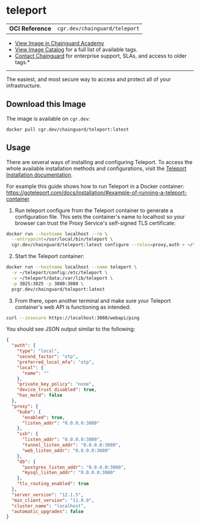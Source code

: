 <!--monopod:start-->
# teleport
| | |
| - | - |
| **OCI Reference** | `cgr.dev/chainguard/teleport` |


* [View Image in Chainguard Academy](https://edu.chainguard.dev/chainguard/chainguard-images/reference/teleport/overview/)
* [View Image Catalog](https://console.enforce.dev/images/catalog) for a full list of available tags.
* [Contact Chainguard](https://www.chainguard.dev/chainguard-images) for enterprise support, SLAs, and access to older tags.*

---
<!--monopod:end-->

<!--overview:start-->
The easiest, and most secure way to access and protect all of your infrastructure.
<!--overview:end-->

<!--getting:start-->
## Download this Image
The image is available on `cgr.dev`:

```
docker pull cgr.dev/chainguard/teleport:latest
```
<!--getting:end-->

<!--body:start-->

## Usage

There are several ways of installing and configuring Teleport. To access the whole available installation methods and configurations, visit the [Teleport Installation documentation](https://goteleport.com/docs/installation/).

For example this guide shows how to run Teleport in a Docker container: https://goteleport.com/docs/installation/#example-of-running-a-teleport-container

1. Run teleport configure from the Teleport container to generate a configuration file. This sets the container's name to localhost so your browser can trust the Proxy Service's self-signed TLS certificate:

```bash
docker run --hostname localhost --rm \
  --entrypoint=/usr/local/bin/teleport \
  cgr.dev/chainguard/teleport:latest configure --roles=proxy,auth > ~/teleport/config/teleport.yaml
```

2. Start the Teleport container:

```bash
docker run --hostname localhost --name teleport \
  -v ~/teleport/config:/etc/teleport \
  -v ~/teleport/data:/var/lib/teleport \
  -p 3025:3025 -p 3080:3080 \
  pcgr.dev/chainguard/teleport:latest
```

3. From there, open another terminal and make sure your Teleport container's web API is functioning as intended:

```bash
curl --insecure https://localhost:3080/webapi/ping
```

You should see JSON output similar to the following:

```json
{
  "auth": {
    "type": "local",
    "second_factor": "otp",
    "preferred_local_mfa": "otp",
    "local": {
      "name": ""
    },
    "private_key_policy": "none",
    "device_trust_disabled": true,
    "has_motd": false
  },
  "proxy": {
    "kube": {
      "enabled": true,
      "listen_addr": "0.0.0.0:3080"
    },
    "ssh": {
      "listen_addr": "0.0.0.0:3080",
      "tunnel_listen_addr": "0.0.0.0:3080",
      "web_listen_addr": "0.0.0.0:3080"
    },
    "db": {
      "postgres_listen_addr": "0.0.0.0:3080",
      "mysql_listen_addr": "0.0.0.0:3080"
    },
    "tls_routing_enabled": true
  },
  "server_version": "12.1.5",
  "min_client_version": "11.0.0",
  "cluster_name": "localhost",
  "automatic_upgrades": false
}
```

<!--body:end-->
